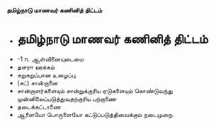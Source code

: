 **தமிழ்நாடு மாணவர் கணினித் திட்டம்**
- # தமிழ்நாடு மாணவர் கணினித் திட்டம்
- -1 n. ஆள்வினையுடைமை
- தளரா ஊக்கம்
- சுறுசுறுப்பான உழைப்பு
- (சட்) சான்றானை
- சான்றாளர்களையும் சான்றுக்குரிய ஏடுகளையும் கொண்டுவந்து முன்னிலைப்படுத்துவதற்குரிய பற்றாணை
- தடைக்கட்டாணை
- ஆளையோ பொருளையோ கட்டுப்படுத்திவைக்கும் நடைமுறை.

